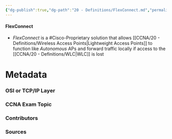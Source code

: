 ```yaml
---
{"dg-publish":true,"dg-path":"20 - Definitions/FlexConnect.md","permalink":"/20-definitions/flex-connect/","tags":["defs_ccna"]}
---
```


#### FlexConnect
- *FlexConnect* is a #Cisco-Proprietary  solution that allows [[CCNA/20 - Definitions/Wireless Access Points\|Lightweight Access Points]] to function like *Autonomous* APs and forward traffic locally if access to the [[CCNA/20 - Definitions/WLC\|WLC]] is lost




# Metadata
### OSI or TCP/IP Layer

### CCNA Exam Topic

### Contributors

### Sources

